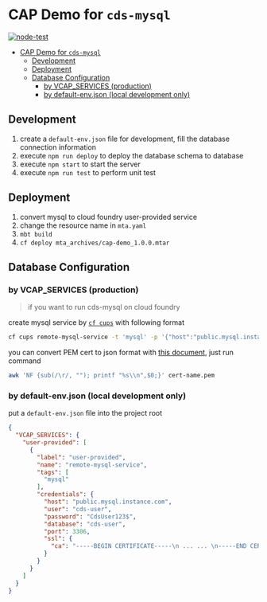 # CAP Demo for `cds-mysql`

[![node-test](https://github.com/Soontao/odata-v4-cap-demo/actions/workflows/nodejs.yml/badge.svg?branch=mysql)](https://github.com/Soontao/odata-v4-cap-demo/actions/workflows/nodejs.yml)

- [CAP Demo for `cds-mysql`](#cap-demo-for-cds-mysql)
  - [Development](#development)
  - [Deployment](#deployment)
  - [Database Configuration](#database-configuration)
    - [by VCAP_SERVICES (production)](#by-vcap_services-production)
    - [by default-env.json (local development only)](#by-default-envjson-local-development-only)

## Development

1. create a `default-env.json` file for development, fill the database connection information
2. execute `npm run deploy` to deploy the database schema to database
3. execute `npm start` to start the server
4. execute `npm run test` to perform unit test

## Deployment

1. convert mysql to cloud foundry user-provided service
2. change the resource name in `mta.yaml`
3. `mbt build`
4. `cf deploy mta_archives/cap-demo_1.0.0.mtar`

## Database Configuration

### by VCAP_SERVICES (production)

> if you want to run cds-mysql on cloud foundry

create mysql service by [`cf cups`](http://cli.cloudfoundry.org/en-US/cf/create-user-provided-service.html) with following format

```bash
cf cups remote-mysql-service -t 'mysql' -p '{"host":"public.mysql.instance.com","user":"cds-user","password":"CdsUser123$","database":"cds-user","port":3306,"ssl":{"ca":"-----BEGIN CERTIFICATE-----\n ......\n-----END CERTIFICATE-----\n"}}'
```

you can convert PEM cert to json format with [this document](https://docs.vmware.com/en/Unified-Access-Gateway/2.9/com.vmware.access-point-29-deploy-config/GUID-870AF51F-AB37-4D6C-B9F5-4BFEB18F11E9.html), just run command

```bash
awk 'NF {sub(/\r/, ""); printf "%s\\n",$0;}' cert-name.pem
```

### by default-env.json (local development only)

put a `default-env.json` file into the project root

```json
{
  "VCAP_SERVICES": {
    "user-provided": [
      {
        "label": "user-provided",
        "name": "remote-mysql-service",
        "tags": [
          "mysql"
        ],
        "credentials": {
          "host": "public.mysql.instance.com",
          "user": "cds-user",
          "password": "CdsUser123$",
          "database": "cds-user",
          "port": 3306,
          "ssl": {
            "ca": "-----BEGIN CERTIFICATE-----\n ... ... \n-----END CERTIFICATE-----\n"
          }
        }
      }
    ]
  }
}
```

